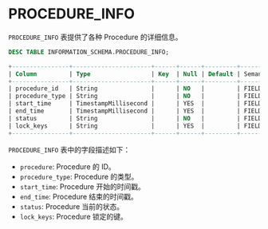 # PROCEDURE_INFO

`PROCEDURE_INFO` 表提供了各种 Procedure 的详细信息。


```sql
DESC TABLE INFORMATION_SCHEMA.PROCEDURE_INFO;
```

```sql
+----------------+----------------------+------+------+---------+---------------+
| Column         | Type                 | Key  | Null | Default | Semantic Type |
+----------------+----------------------+------+------+---------+---------------+
| procedure_id   | String               |      | NO   |         | FIELD         |
| procedure_type | String               |      | NO   |         | FIELD         |
| start_time     | TimestampMillisecond |      | YES  |         | FIELD         |
| end_time       | TimestampMillisecond |      | YES  |         | FIELD         |
| status         | String               |      | NO   |         | FIELD         |
| lock_keys      | String               |      | YES  |         | FIELD         |
+----------------+----------------------+------+------+---------+---------------+
```

`PROCEDURE_INFO` 表中的字段描述如下：

- `procedure`: Procedure 的 ID。
- `procedure_type`: Procedure 的类型。
- `start_time`: Procedure 开始的时间戳。
- `end_time`: Procedure 结束的时间戳。
- `status`: Procedure 当前的状态。
- `lock_keys`: Procedure 锁定的键。